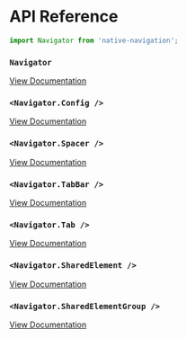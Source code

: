 # API Reference


```js
import Navigator from 'native-navigation';
```


### `Navigator`

[View Documentation](/docs/api/navigator.md)

### `<Navigator.Config />`

[View Documentation](/docs/api/navigator-config.md)

### `<Navigator.Spacer />`

[View Documentation](/docs/api/navigator-spacer.md)

### `<Navigator.TabBar />`

[View Documentation](/docs/api/navigator-tab-bat.md)

### `<Navigator.Tab />`

[View Documentation](/docs/api/navigator-tab.md)

### `<Navigator.SharedElement />`

[View Documentation](/docs/api/navigator-shared-element.md)

### `<Navigator.SharedElementGroup />`

[View Documentation](/docs/api/navigator-shared-element-group.md)
